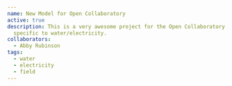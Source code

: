 ```yaml
---
name: New Model for Open Collaboratory
active: true
description: This is a very awesome project for the Open Collaboratory. This is
  specific to water/electricity.
collaborators:
  - Abby Rubinson
tags:
  - water
  - electricity
  - field
---
```


